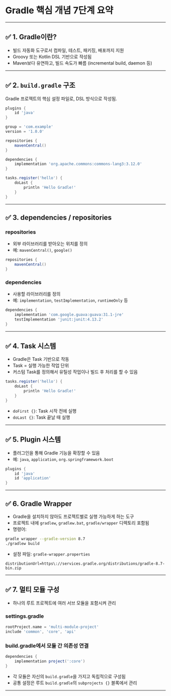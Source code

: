# Gradle 핵심 개념 7단계 요약


---

## ✅ 1. Gradle이란?

* 빌드 자동화 도구로서 컴파일, 테스트, 패키징, 배포까지 지원
* Groovy 또는 Kotlin DSL 기반으로 작성됨
* Maven보다 유연하고, 빌드 속도가 빠름 (incremental build, daemon 등)

---

## ✅ 2. `build.gradle` 구조

Gradle 프로젝트의 핵심 설정 파일로, DSL 방식으로 작성됨.

```groovy
plugins {
    id 'java'
}

group = 'com.example'
version = '1.0.0'

repositories {
    mavenCentral()
}

dependencies {
    implementation 'org.apache.commons:commons-lang3:3.12.0'
}

tasks.register('hello') {
    doLast {
        println 'Hello Gradle!'
    }
}
```

---

## ✅ 3. dependencies / repositories

### repositories

* 외부 라이브러리를 받아오는 위치를 정의
* 예: `mavenCentral()`, `google()`

```groovy
repositories {
    mavenCentral()
}
```

### dependencies

* 사용할 라이브러리를 정의
* 예: `implementation`, `testImplementation`, `runtimeOnly` 등

```groovy
dependencies {
    implementation 'com.google.guava:guava:31.1-jre'
    testImplementation 'junit:junit:4.13.2'
}
```

---

## ✅ 4. Task 시스템

* Gradle은 Task 기반으로 작동
* Task = 실행 가능한 작업 단위
* 커스텀 Task를 정의해서 유틸성 작업이나 빌드 후 처리를 할 수 있음

```groovy
tasks.register('hello') {
    doLast {
        println 'Hello Gradle!'
    }
}
```

* `doFirst {}`: Task 시작 전에 실행
* `doLast {}`: Task 끝날 때 실행

---

## ✅ 5. Plugin 시스템

* 플러그인을 통해 Gradle 기능을 확장할 수 있음
* 예: `java`, `application`, `org.springframework.boot`

```groovy
plugins {
    id 'java'
    id 'application'
}
```

---

## ✅ 6. Gradle Wrapper

* Gradle을 설치하지 않아도 프로젝트별로 실행 가능하게 하는 도구
* 프로젝트 내에 `gradlew`, `gradlew.bat`, `gradle/wrapper` 디렉토리 포함됨
* 명령어:

```bash
gradle wrapper --gradle-version 8.7
./gradlew build
```

* 설정 파일: `gradle-wrapper.properties`

```properties
distributionUrl=https\://services.gradle.org/distributions/gradle-8.7-bin.zip
```

---

## ✅ 7. 멀티 모듈 구성

* 하나의 루트 프로젝트에 여러 서브 모듈을 포함시켜 관리

### settings.gradle

```groovy
rootProject.name = 'multi-module-project'
include 'common', 'core', 'api'
```

### build.gradle에서 모듈 간 의존성 연결

```groovy
dependencies {
    implementation project(':core')
}
```

* 각 모듈은 자신의 `build.gradle`을 가지고 독립적으로 구성됨
* 공통 설정은 루트 `build.gradle`의 `subprojects {}` 블록에서 관리

---


